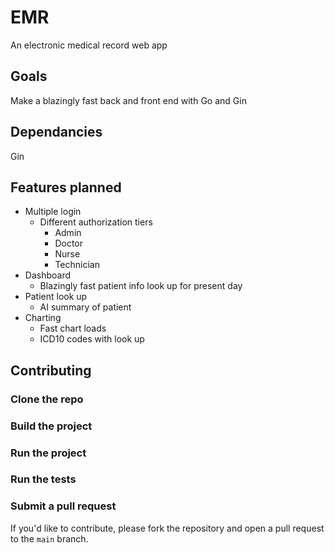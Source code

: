 # EMR

An electronic medical record web app

## Goals

Make a blazingly fast back and front end with Go and Gin

## Dependancies

Gin

## Features planned

- Multiple login
  - Different authorization tiers
    - Admin
    - Doctor
    - Nurse
    - Technician
- Dashboard
  - Blazingly fast patient info look up for present day
- Patient look up
  - AI summary of patient
- Charting
  - Fast chart loads
  - ICD10 codes with look up

## Contributing

### Clone the repo

### Build the project

### Run the project

### Run the tests

### Submit a pull request

If you'd like to contribute, please fork the repository and open a pull request to the `main` branch.
